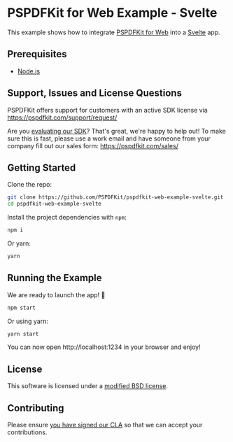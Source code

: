 # PSPDFKit for Web Example - Svelte

This example shows how to integrate [PSPDFKit for Web](https://pspdfkit.com/web/) into a [Svelte](https://svelte.dev) app.

## Prerequisites

- [Node.js](http://nodejs.org/)

## Support, Issues and License Questions

PSPDFKit offers support for customers with an active SDK license via https://pspdfkit.com/support/request/

Are you [evaluating our SDK](https://pspdfkit.com/try/)? That's great, we're happy to help out! To make sure this is fast, please use a work email and have someone from your company fill out our sales form: https://pspdfkit.com/sales/

## Getting Started

Clone the repo:

```bash
git clone https://github.com/PSPDFKit/pspdfkit-web-example-svelte.git
cd pspdfkit-web-example-svelte
```

Install the project dependencies with `npm`:

```bash
npm i
```

Or yarn:

```bash
yarn
```

## Running the Example

We are ready to launch the app! 🎉

```bash
npm start
```

Or using yarn:

```bash
yarn start
```

You can now open http://localhost:1234 in your browser and enjoy!

## License

This software is licensed under a [modified BSD license](LICENSE).

## Contributing

Please ensure
[you have signed our CLA](https://pspdfkit.com/guides/web/current/miscellaneous/contributing/) so that we can
accept your contributions.
